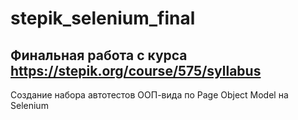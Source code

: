 # stepik_selenium_final
## Финальная работа с курса https://stepik.org/course/575/syllabus
Создание набора автотестов ООП-вида по Page Object Model на Selenium
